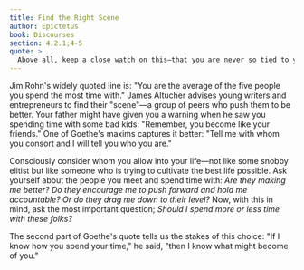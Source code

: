 ```yaml
---
title: Find the Right Scene
author: Epictetus
book: Discourses
section: 4.2.1;4-5
quote: >
  Above all, keep a close watch on this—that you are never so tied to your former acquaintances and friends that you are pulled down to their level. If you don't you'll be ruined...You must choose whether to be loved by these friends and remain the same person, or to become a better person at the cost of those friends...if you try to have it both ways you will neither make progress nor keep what you once had.
---
```


Jim Rohn's widely quoted line is: "You are the average of the five people you spend the most time with." James Altucher advises young writers and entrepreneurs to find their "scene"—a group of peers who push them to be better. Your father might have given you a warning when he saw you spending time with some bad kids: "Remember, you become like your friends." One of Goethe's maxims captures it better: "Tell me with whom you consort and I will tell you who you are."

Consciously consider whom you allow into your life—not like some snobby elitist but like someone who is trying to cultivate the best life possible. Ask yourself about the people you meet and spend time with: _Are they making me better?_ _Do they encourage me to push forward and hold me accountable?_ _Or do they drag me down to their level?_ Now, with this in mind, ask the most important question; _Should I spend more or less time with these folks?_

The second part of Goethe's quote tells us the stakes of this choice: "If I know how you spend your time," he said, "then I know what might become of you."
